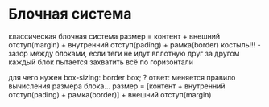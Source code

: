 # Блочная система

классическая блочная система
размер = контент + внешний отступ(margin) + внутренний отступ(pading) + рамка(border)
костыль!!! - зазор между блоками, если теги не идут вплотную друг за другом
каждый блок пытается захватить всё по горизонтали

для чего нужен box-sizing: border box; ?
ответ: меняется правило вычисления размера блока...
размер = [контент + внутренний отступ(pading) + рамка(border)] + внешний отступ(margin)
